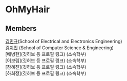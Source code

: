 # OhMyHair



## Members


[김민규](https://github.com/MinkyuKim26)(School of Electrical and Electronics Engineering)
<br>
[김지민](https://github.com/kjimin0619) (School of Computer Science & Engineering)
<br>
[배병현](깃허브 등 프로필 링크) (소속학부)
<br>
[이보림](깃허브 등 프로필 링크) (소속학부)
<br>
[장혜진](깃허브 등 프로필 링크) (소속학부)
<br>
[하희정](깃허브 등 프로필 링크) (소속학부)
